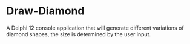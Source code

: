 # Draw-Diamond
A Delphi 12 console application that will generate different variations of diamond shapes, the size is determined by the user input.
